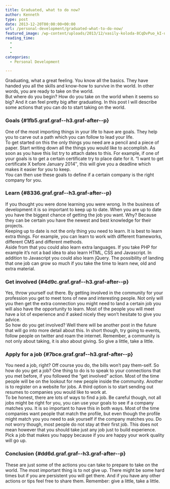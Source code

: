 ```yaml
---
title: Graduated, what to do now?
author: Kenneth
type: post
date: 2013-12-20T00:00:00+00:00
url: /personal-development/graduated-what-to-do-now/
featured_image: /wp-content/uploads/2013/12/vasily-koloda-8CqDvPuo_kI-unsplash-scaled.jpg
reading_time:
  - 
  - 
  - 
categories:
  - Personal Development

---
```

<p id="8c94" class="graf graf--p graf--leading">
  Graduating, what a great feeling. You know all the basics. They have handed you all the skills and know-how to survive in the world. In other words, you are ready to take on the world.<br /> But where do you begin? How do you take on the world when it seems so big? And it can feel pretty big after graduating. In this post I will describe some actions that you can do to start taking on the world.
</p>

### Goals {#1fb5.graf.graf--h3.graf-after--p}

<p id="7416" class="graf graf--p graf-after--h3">
  One of the most importing things in your life to have are goals. They help you to carve out a path which you can follow to lead your life.<br /> To get started on this the only things you need are a pencil and a piece of paper. Start writing down all the things you would like to accomplish. As soon as you have this list try to attach dates to this. For example, if one of your goals is to get a certain certificate try to place date for it. “I want to get certificate X before January 2014″, this will give you a deadline which makes it easier for you to keep.<br /> You can then use these goals to define if a certain company is the right company for you.
</p>

### Learn {#8336.graf.graf--h3.graf-after--p}

<p id="67ee" class="graf graf--p graf-after--h3">
  If you thought you were done learning you were wrong. In the business of development it is so important to keep up to date. When you are up to date you have the biggest chance of getting the job you want. Why? Because they can be certain you have the newest and best knowledge for their projects.<br /> Keeping up to date is not the only thing you need to learn. It is best to learn extra things. For example, you can learn to work with different frameworks, different CMS and different methods.<br /> Aside from that you could also learn extra languages. If you take PHP for example it’s not a bad idea to also learn HTML, CSS and Javascript. In addition to Javascript you could also learn jQuery. The possibility of landing that one job can grow so much if you take the time to learn new, old and extra material.
</p>

### Get involved {#4d9c.graf.graf--h3.graf-after--p}

<p id="6c52" class="graf graf--p graf-after--h3">
  Yes, throw yourself out there. By getting involved in the community for your profession you get to meet tons of new and interesting people. Not only will you then get the extra connection you might need to land a certain job you will also have the opportunity to learn. Most of the people you will meet have a lot of experience and if asked nicely they won’t hesitate to give you advice.<br /> So how do you get involved? Well there will be another post in the future that will go into more detail about this. In short though, try going to events, follow people on twitter and roam the internet. Remember, a community is not only about taking, it is also about giving. So give a little, take a little.
</p>

### Apply for a&nbsp;job {#7bce.graf.graf--h3.graf-after--p}

<p id="76f8" class="graf graf--p graf-after--h3">
  You need a job, right? Off course you do, the bills won’t pay them-self. So how do you get a job? One thing to do is to speak to your connections that you met before, if you followed the “get involved” action. Most of the time people will be on the lookout for new people inside the community. Another is to register on a website for jobs. A third option is to start sending out resumes to companies you would like to work at.<br /> To be honest, there are lots of ways to find a job. Be careful though, not all jobs might be right for you, you can use your goals to see if a company matches you. It is so important to have this in both ways. Most of the time companies want people that match the profile, but even though the profile might match you you need to ask yourself if the company matches you. Do not worry though, most people do not stay at their first job. This does not mean however that you should take just any job just to build experience. Pick a job that makes you happy because if you are happy your work quality will go up.
</p>

### Conclusion {#dd6d.graf.graf--h3.graf-after--p}

<p id="8581" class="graf graf--p graf-after--h3 graf--trailing">
  These are just some of the actions you can take to prepare to take on the world. The most important thing is to not give up. There might be some hard times but if you are persistent you will get there. And if you have any other actions or tips feel free to share them. Remember: give a little, take a little.
</p>